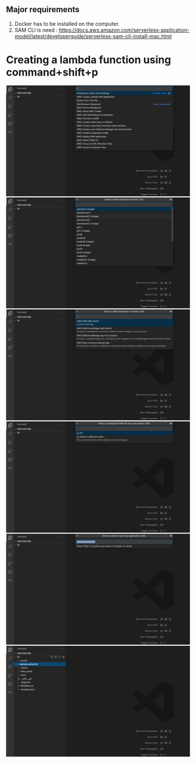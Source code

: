 ## Major requirements ##
1. Docker has to be installed on the computer.
2. SAM CLI is need : https://docs.aws.amazon.com/serverless-application-model/latest/developerguide/serverless-sam-cli-install-mac.html

# Creating a lambda function  using command+shift+p #
<img src="img/img1.png"/>
<img src="img/img2.png"/>
<img src="img/img3.png"/>
<img src="img/img4.png"/>
<img src="img/img5.png"/>
<img src="img/img6.png"/>
